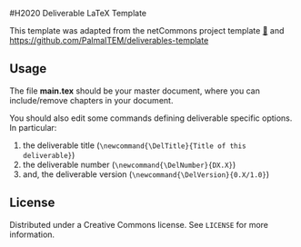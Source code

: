 
#H2020 Deliverable LaTeX Template

This template was adapted from the netCommons project template [🔗](http://www.netcommons.eu) and https://github.com/PalmaITEM/deliverables-template

## Usage

The file **main.tex** should be your master document, where you can include/remove chapters in your document.

You should also edit some commands defining deliverable specific options. In particular:

1. the deliverable title (`\newcommand{\DelTitle}{Title of this deliverable}`)
2. the deliverable number  (`\newcommand{\DelNumber}{DX.X}`)
3. and, the deliverable version (`\newcommand{\DelVersion}{0.X/1.0}`)


## License

Distributed under a Creative Commons license. See ``LICENSE`` for more information.


